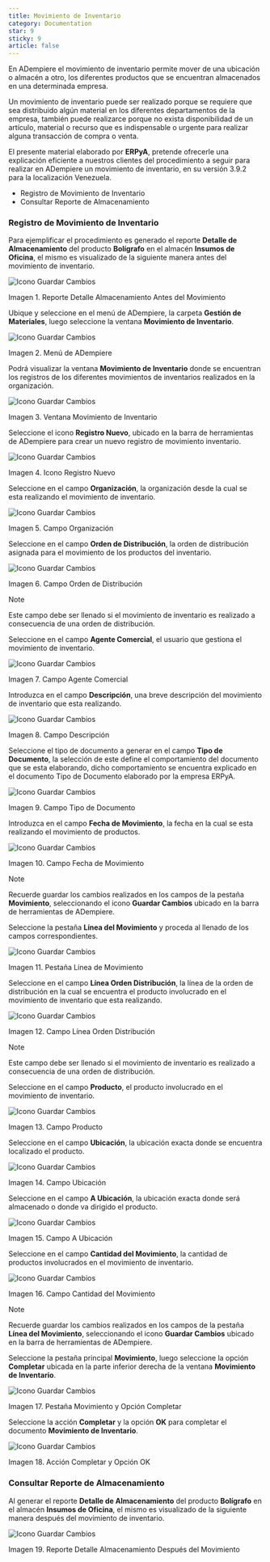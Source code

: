 ```yaml
---
title: Movimiento de Inventario
category: Documentation
star: 9
sticky: 9
article: false
---
```


En ADempiere el movimiento de inventario permite mover de una ubicación o almacén a otro, los diferentes productos que se encuentran almacenados en una determinada empresa.

Un movimiento de inventario puede ser realizado porque se requiere que sea distribuido algún material en los diferentes departamentos de la empresa, también puede realizarce porque no exista disponibilidad de un artículo, material o recurso que es indispensable o urgente para realizar alguna transacción de compra o venta.

El presente material elaborado por **ERPyA**, pretende ofrecerle una explicación eficiente a nuestros clientes del procedimiento a seguir para realizar en ADempiere un movimiento de inventario, en su versión 3.9.2 para la localización Venezuela.

- Registro de Movimiento de Inventario
- Consultar Reporte de Almacenamiento

### Registro de Movimiento de Inventario

Para ejemplificar el procedimiento es generado el reporte **Detalle de Almacenamiento** del producto **Bolígrafo** en el almacén **Insumos de Oficina**, el mismo es visualizado de la siguiente manera antes del movimiento de inventario.

![Icono Guardar Cambios](/assets/img/docs/materials-management/mam-materials-image19.png)

Imagen 1. Reporte Detalle Almacenamiento Antes del Movimiento

Ubique y seleccione en el menú de ADempiere, la carpeta **Gestión de Materiales**, luego seleccione la ventana **Movimiento de Inventario**.

![Icono Guardar Cambios](/assets/img/docs/materials-management/mam-materials-image20.png)

Imagen 2. Menú de ADempiere

Podrá visualizar la ventana **Movimiento de Inventario** donde se encuentran los registros de los diferentes movimientos de inventarios realizados en la organización.

![Icono Guardar Cambios](/assets/img/docs/materials-management/mam-materials-image21.png)

Imagen 3. Ventana Movimiento de Inventario

Seleccione el icono **Registro Nuevo**, ubicado en la barra de herramientas de ADempiere para crear un nuevo registro de movimiento inventario.

![Icono Guardar Cambios](/assets/img/docs/materials-management/mam-materials-image22.png)

Imagen 4. Icono Registro Nuevo

Seleccione en el campo **Organización**, la organización desde la cual se esta realizando el movimiento de inventario.

![Icono Guardar Cambios](/assets/img/docs/materials-management/mam-materials-image23.png)

Imagen 5. Campo Organización

Seleccione en el campo **Orden de Distribución**, la orden de distribución asignada para el movimiento de los productos del inventario.

![Icono Guardar Cambios](/assets/img/docs/materials-management/mam-materials-image24.png)

Imagen 6. Campo Orden de Distribución

Note

Este campo debe ser llenado si el movimiento de inventario es realizado a consecuencia de una orden de distribución.

Seleccione en el campo **Agente Comercial**, el usuario que gestiona el movimiento de inventario.

![Icono Guardar Cambios](/assets/img/docs/materials-management/mam-materials-image25.png)

Imagen 7. Campo Agente Comercial

Introduzca en el campo **Descripción**, una breve descripción del movimiento de inventario que esta realizando.

![Icono Guardar Cambios](/assets/img/docs/materials-management/mam-materials-image26.png)

Imagen 8. Campo Descripción

Seleccione el tipo de documento a generar en el campo **Tipo de Documento**, la selección de este define el comportamiento del documento que se esta elaborando, dicho comportamiento se encuentra explicado en el documento Tipo de Documento elaborado por la empresa ERPyA.

![Icono Guardar Cambios](/assets/img/docs/materials-management/mam-materials-image27.png)

Imagen 9. Campo Tipo de Documento

Introduzca en el campo **Fecha de Movimiento**, la fecha en la cual se esta realizando el movimiento de productos.

![Icono Guardar Cambios](/assets/img/docs/materials-management/mam-materials-image28.png)

Imagen 10. Campo Fecha de Movimiento

Note

Recuerde guardar los cambios realizados en los campos de la pestaña **Movimiento**, seleccionando el icono **Guardar Cambios** ubicado en la barra de herramientas de ADempiere.

Seleccione la pestaña **Línea del Movimiento** y proceda al llenado de los campos correspondientes.

![Icono Guardar Cambios](/assets/img/docs/materials-management/mam-materials-image29.png)

Imagen 11. Pestaña Línea de Movimiento

Seleccione en el campo **Línea Orden Distribución**, la línea de la orden de distribución en la cual se encuentra el producto involucrado en el movimiento de inventario que esta realizando.

![Icono Guardar Cambios](/assets/img/docs/materials-management/mam-materials-image30.png)

Imagen 12. Campo Línea Orden Distribución

Note

Este campo debe ser llenado si el movimiento de inventario es realizado a consecuencia de una orden de distribución.

Seleccione en el campo **Producto**, el producto involucrado en el movimiento de inventario.

![Icono Guardar Cambios](/assets/img/docs/materials-management/mam-materials-image31.png)

Imagen 13. Campo Producto

Seleccione en el campo **Ubicación**, la ubicación exacta donde se encuentra localizado el producto.

![Icono Guardar Cambios](/assets/img/docs/materials-management/mam-materials-image32.png)

Imagen 14. Campo Ubicación

Seleccione en el campo **A Ubicación**, la ubicación exacta donde será almacenado o donde va dirigido el producto.

![Icono Guardar Cambios](/assets/img/docs/materials-management/mam-materials-image33.png)

Imagen 15. Campo A Ubicación

Seleccione en el campo **Cantidad del Movimiento**, la cantidad de productos involucrados en el movimiento de inventario.

![Icono Guardar Cambios](/assets/img/docs/materials-management/mam-materials-image34.png)

Imagen 16. Campo Cantidad del Movimiento

Note

Recuerde guardar los cambios realizados en los campos de la pestaña **Línea del Movimiento**, seleccionando el icono **Guardar Cambios** ubicado en la barra de herramientas de ADempiere.

Seleccione la pestaña principal **Movimiento**, luego seleccione la opción **Completar** ubicada en la parte inferior derecha de la ventana **Movimiento de Inventario**.

![Icono Guardar Cambios](/assets/img/docs/materials-management/mam-materials-image35.png)

Imagen 17. Pestaña Movimiento y Opción Completar

Seleccione la acción **Completar** y la opción **OK** para completar el documento **Movimiento de Inventario**.

![Icono Guardar Cambios](/assets/img/docs/materials-management/mam-materials-image36.png)

Imagen 18. Acción Completar y Opción OK

### Consultar Reporte de Almacenamiento

Al generar el reporte **Detalle de Almacenamiento** del producto **Bolígrafo** en el almacén **Insumos de Oficina**, el mismo es visualizado de la siguiente manera después del movimiento de inventario.

![Icono Guardar Cambios](/assets/img/docs/materials-management/mam-materials-image37.png)

Imagen 19. Reporte Detalle Almacenamiento Después del Movimiento